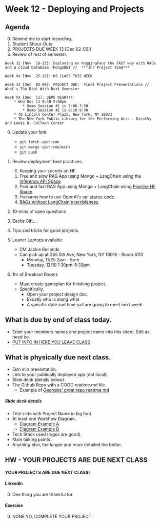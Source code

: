 # Week 12 - Deploying and Projects

## Agenda
0. Remind me to start recording. 
0. Student Shout-Outs
0. PROJECTS DUE WEEK 13 [Dec 02-06]!  
0. Review of rest of semester. 
```
Week 12 [Nov  18-22]: Deploying on HuggingFace the FAST way with RAGs and a Cloud Database (MongoDB) //  ***1hr Project Time*** 

Week XX [Nov  25-29]: NO CLASS THIS WEEK

Week 13 [Dec  02-06]: PROJECT DUE:  Final Project Presentations // What's The Deal With Next Semester

Week XX [Dec  11]: DEMO NIGHT!!!
    * Wed Dec 11 6:30-9:00pm
        * Demo Session #1 is 7:00-7:50
        * Demo Session #2 is 8:10-9:00
    * 40 Lincoln Center Plaza, New York, NY 10023
    * The New York Public Library for the Performing Arts - Dorothy and Lewis B. Cullman Center
```

0. Update your fork
	* `git fetch upstream`
	* `git merge upstream/main`
	* `git push`

0. Review deployment best practices. 

    0. Keeping your secrets on HF. 
    0. Free and slow RAG App using Mongo + LangChain using the [Inference API Space](https://huggingface.co/spaces/GeorgiosIoannouCoder/cuny-tech-prep-tutorial-5)
    0. Paid and fast RAG App using Mongo + LangChain using [Pipeline HF Space](https://huggingface.co/spaces/KingZack/PREMIUM-PAID-GPU-cuny-tech-prep-tutorial-5).
    0. Hussams how to use OpenAI's api [starter code](https://huggingface.co/spaces/Hussam-x/week12-gpt-chat). 
    0. [RAGs without LangChain's terribleness](https://huggingface.co/spaces/KingZack/PREMIUM-MONGO-RAG-NO-LANGCHAIN/blob/main/app.py).

0. 10-mins of open questions
0. Zacks Gift.... 
0. Tips and tricks for good projects. 
0. Loaner Laptops available 
    * DM Jackie Bellando
    * Can pick up at 365 5th Ave, New York, NY 10016 - Room 4110
        * Monday, 11/25 2pm - 5pm
        * Tuesday, 12/10 1:30pm-5:30pm
0. 1hr of Breakout Rooms
    * Must create gameplan for finishing project. 
    * Specifically, 
        * Open your project design doc. 
        * Excatly who is doing what
        * A specific date and time yall are going to meet next week

## What is due by end of class today.
* Enter your members names and project name into this sheet. Edit as need be. 
* [PUT INFO IN HERE YOU LEAVE CLASS](https://docs.google.com/spreadsheets/d/1lXDVK7h7qR2XJlDSAcD49olOQw2wKZbi1BVq3sSBZf8/edit?usp=sharing)


## What is physically due next class.
* 5ish min presentation. 
* Link to your publically deployed app (not local).
* Slide deck (details below).
* The Github Repo with a GOOD readme.md file. 
    * Example of [Georgios' great repo readme.md](https://github.com/georgiosioannoucoder/realesrgan) 

##### Slide deck details
* Title slide with Project Name in big font.
* At least one Workflow Diagram. 
    * [Diagram Example A](https://docs.google.com/presentation/d/1s90CI7Ecqnw8z0CkiLzalYkOjlvh_e4Sh-Py-sOaQG4/edit#slide=id.g1f4a75676cf_0_0)
    * [Diagram Example B](https://docs.google.com/presentation/d/1s90CI7Ecqnw8z0CkiLzalYkOjlvh_e4Sh-Py-sOaQG4/edit#slide=id.g311279b3af9_0_1)
* Tech Stack used (logos are good). 
* Main talking points.  
* Anything else, the longer and more detailed the better.  

## HW - YOUR PROJECTS ARE DUE NEXT CLASS
#### YOUR PROJECTS ARE DUE NEXT CLASS! 

#### LinkedIn
0. One thing you are thankful for. 

#### Exercise
0. NONE YO, COMPLETE YOUR PROJECT.







